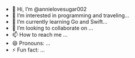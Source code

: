 - 👋 Hi, I’m @annielovesugar002
- 👀 I’m interested in programming and traveling...
- 🌱 I’m currently learning Go and Swift...
- 💞️ I’m looking to collaborate on ...
- 📫 How to reach me ...
- 😄 Pronouns: ...
- ⚡ Fun fact: ...

<!---
annielovesugar002/annielovesugar002 is a ✨ special ✨ repository because its `README.md` (this file) appears on your GitHub profile.
You can click the Preview link to take a look at your changes.
--->
